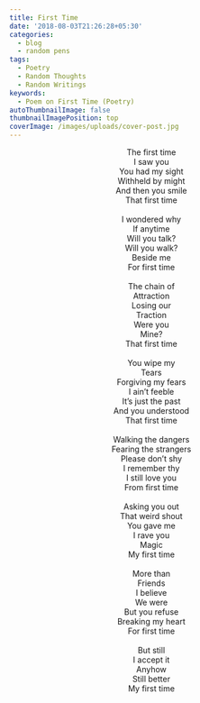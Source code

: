 ```yaml
---
title: First Time
date: '2018-08-03T21:26:28+05:30'
categories:
  - blog
  - random pens
tags:
  - Poetry
  - Random Thoughts
  - Random Writings
keywords:
  - Poem on First Time (Poetry)
autoThumbnailImage: false
thumbnailImagePosition: top
coverImage: /images/uploads/cover-post.jpg
---
```

<center>
The first time<br>
I saw you<br>
You had my sight<br>
Withheld by might<br>
And then you smile<br>
That first time
<br><br>
I wondered why<br>
If anytime<br>
Will you talk?<br>
Will you walk?<br>
Beside me<br>
For first time
<br><br>
The chain of<br>
Attraction<br>
Losing our<br>
Traction<br>
Were you<br>
Mine?<br>
That first time
<br><br>
You wipe my<br>
Tears<br>
Forgiving my fears<br>
I ain’t feeble<br>
It’s just the past<br>
And you understood<br>
That first time
<br><br>
Walking the dangers<br>
Fearing the strangers<br>
Please don’t shy<br>
I remember thy<br>
I still love you<br>
From first time
<br><br>
Asking you out<br>
That weird shout<br>
You gave me<br>
I rave you<br>
Magic<br>
My first time
<br><br>
More than<br>
Friends<br>
I believe<br>
We were<br>
But you refuse<br>
Breaking my heart<br>
For first time
<br><br>
But still<br>
I accept it<br>
Anyhow<br>
Still better<br>
My first time
</center>
